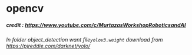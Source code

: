# opencv
##### credit : https://www.youtube.com/c/MurtazasWorkshopRoboticsandAI
###### In folder object_detection want file`yolov3.weight` download from https://pjreddie.com/darknet/yolo/
